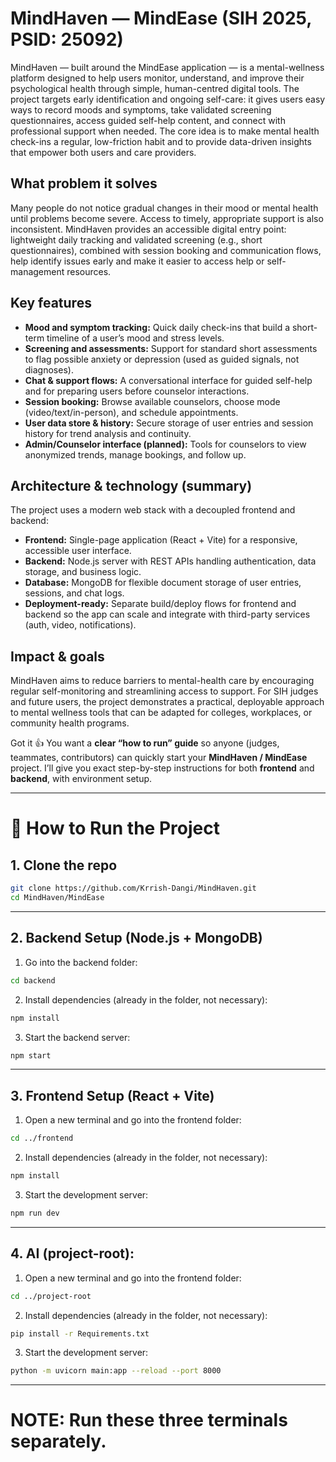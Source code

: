 # MindHaven — MindEase (SIH 2025, PSID: 25092)

MindHaven — built around the MindEase application — is a mental-wellness platform designed to help users monitor, understand, and improve their psychological health through simple, human-centred digital tools. The project targets early identification and ongoing self-care: it gives users easy ways to record moods and symptoms, take validated screening questionnaires, access guided self-help content, and connect with professional support when needed. The core idea is to make mental health check-ins a regular, low-friction habit and to provide data-driven insights that empower both users and care providers.

## What problem it solves

Many people do not notice gradual changes in their mood or mental health until problems become severe. Access to timely, appropriate support is also inconsistent. MindHaven provides an accessible digital entry point: lightweight daily tracking and validated screening (e.g., short questionnaires), combined with session booking and communication flows, help identify issues early and make it easier to access help or self-management resources.

## Key features

* **Mood and symptom tracking:** Quick daily check-ins that build a short-term timeline of a user’s mood and stress levels.
* **Screening and assessments:** Support for standard short assessments to flag possible anxiety or depression (used as guided signals, not diagnoses).
* **Chat & support flows:** A conversational interface for guided self-help and for preparing users before counselor interactions.
* **Session booking:** Browse available counselors, choose mode (video/text/in-person), and schedule appointments.
* **User data store & history:** Secure storage of user entries and session history for trend analysis and continuity.
* **Admin/Counselor interface (planned):** Tools for counselors to view anonymized trends, manage bookings, and follow up.

## Architecture & technology (summary)

The project uses a modern web stack with a decoupled frontend and backend:

* **Frontend:** Single-page application (React + Vite) for a responsive, accessible user interface.
* **Backend:** Node.js server with REST APIs handling authentication, data storage, and business logic.
* **Database:** MongoDB for flexible document storage of user entries, sessions, and chat logs.
* **Deployment-ready:** Separate build/deploy flows for frontend and backend so the app can scale and integrate with third-party services (auth, video, notifications).

## Impact & goals

MindHaven aims to reduce barriers to mental-health care by encouraging regular self-monitoring and streamlining access to support. For SIH judges and future users, the project demonstrates a practical, deployable approach to mental wellness tools that can be adapted for colleges, workplaces, or community health programs.

Got it 👍 You want a **clear “how to run” guide** so anyone (judges, teammates, contributors) can quickly start your **MindHaven / MindEase** project. I’ll give you exact step-by-step instructions for both **frontend** and **backend**, with environment setup.

---

# 🚀 How to Run the Project

## 1. Clone the repo

```bash
git clone https://github.com/Krrish-Dangi/MindHaven.git
cd MindHaven/MindEase
```

---

## 2. Backend Setup (Node.js + MongoDB)

1. Go into the backend folder:

```bash
cd backend
```

2. Install dependencies (already in the folder, not necessary):

```bash
npm install
```

3. Start the backend server:

```bash
npm start
```

---

## 3. Frontend Setup (React + Vite)

1. Open a new terminal and go into the frontend folder:

```bash
cd ../frontend
```

2. Install dependencies (already in the folder, not necessary):

```bash
npm install
```

3. Start the development server:

```bash
npm run dev
```

---

## 4. AI (project-root):

1. Open a new terminal and go into the frontend folder:

```bash
cd ../project-root
```

2. Install dependencies (already in the folder, not necessary):

```bash
pip install -r Requirements.txt
```

3. Start the development server:

```bash
python -m uvicorn main:app --reload --port 8000
```

---

# NOTE: Run these three terminals separately.



